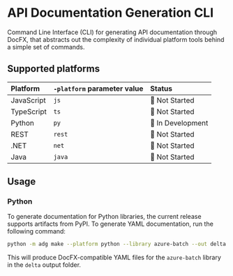 # API Documentation Generation CLI

Command Line Interface (CLI) for generating API documentation through DocFX, that abstracts out the complexity of individual platform tools behind a simple set of commands.

## Supported platforms

| Platform   | `-platform` parameter value | Status            | 
|:-----------|:----------------------------|:------------------|
| JavaScript | `js`                        | 🧱 Not Started     |
| TypeScript | `ts`                        | 🧱 Not Started     |
| Python     | `py`                        | 🚧 In Development | 
| REST       | `rest`                      | 🧱 Not Started     |
| .NET       | `net`                       | 🧱 Not Started     |
| Java       | `java`                      | 🧱 Not Started     |

## Usage

### Python

To generate documentation for Python libraries, the current release supports artifacts from PyPI. To generate YAML documentation, run the following command:

```bash
python -m adg make --platform python --library azure-batch --out delta  
```

This will produce DocFX-compatible YAML files for the `azure-batch` library in the `delta` output folder.